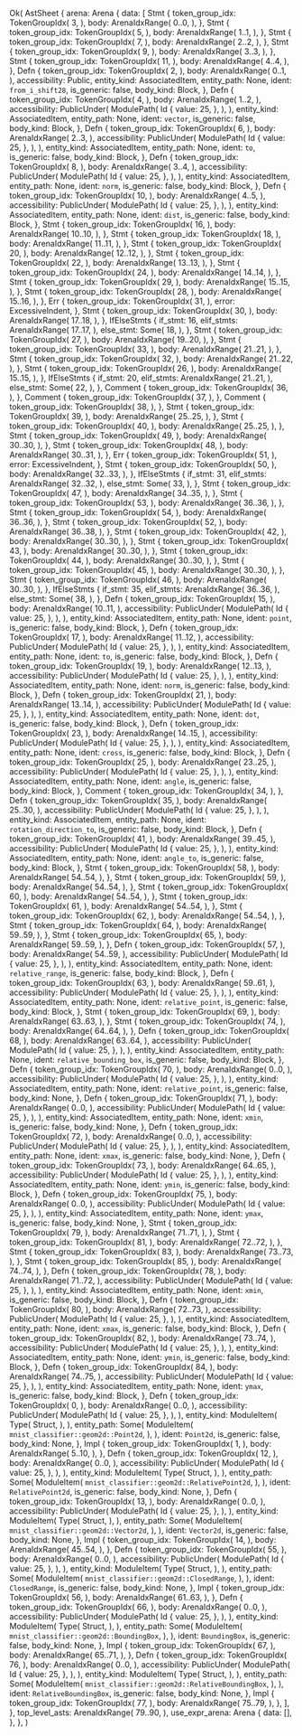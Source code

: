 Ok(
    AstSheet {
        arena: Arena {
            data: [
                Stmt {
                    token_group_idx: TokenGroupIdx(
                        3,
                    ),
                    body: ArenaIdxRange(
                        0..0,
                    ),
                },
                Stmt {
                    token_group_idx: TokenGroupIdx(
                        5,
                    ),
                    body: ArenaIdxRange(
                        1..1,
                    ),
                },
                Stmt {
                    token_group_idx: TokenGroupIdx(
                        7,
                    ),
                    body: ArenaIdxRange(
                        2..2,
                    ),
                },
                Stmt {
                    token_group_idx: TokenGroupIdx(
                        9,
                    ),
                    body: ArenaIdxRange(
                        3..3,
                    ),
                },
                Stmt {
                    token_group_idx: TokenGroupIdx(
                        11,
                    ),
                    body: ArenaIdxRange(
                        4..4,
                    ),
                },
                Defn {
                    token_group_idx: TokenGroupIdx(
                        2,
                    ),
                    body: ArenaIdxRange(
                        0..1,
                    ),
                    accessibility: Public,
                    entity_kind: AssociatedItem,
                    entity_path: None,
                    ident: `from_i_shift28`,
                    is_generic: false,
                    body_kind: Block,
                },
                Defn {
                    token_group_idx: TokenGroupIdx(
                        4,
                    ),
                    body: ArenaIdxRange(
                        1..2,
                    ),
                    accessibility: PublicUnder(
                        ModulePath(
                            Id {
                                value: 25,
                            },
                        ),
                    ),
                    entity_kind: AssociatedItem,
                    entity_path: None,
                    ident: `vector`,
                    is_generic: false,
                    body_kind: Block,
                },
                Defn {
                    token_group_idx: TokenGroupIdx(
                        6,
                    ),
                    body: ArenaIdxRange(
                        2..3,
                    ),
                    accessibility: PublicUnder(
                        ModulePath(
                            Id {
                                value: 25,
                            },
                        ),
                    ),
                    entity_kind: AssociatedItem,
                    entity_path: None,
                    ident: `to`,
                    is_generic: false,
                    body_kind: Block,
                },
                Defn {
                    token_group_idx: TokenGroupIdx(
                        8,
                    ),
                    body: ArenaIdxRange(
                        3..4,
                    ),
                    accessibility: PublicUnder(
                        ModulePath(
                            Id {
                                value: 25,
                            },
                        ),
                    ),
                    entity_kind: AssociatedItem,
                    entity_path: None,
                    ident: `norm`,
                    is_generic: false,
                    body_kind: Block,
                },
                Defn {
                    token_group_idx: TokenGroupIdx(
                        10,
                    ),
                    body: ArenaIdxRange(
                        4..5,
                    ),
                    accessibility: PublicUnder(
                        ModulePath(
                            Id {
                                value: 25,
                            },
                        ),
                    ),
                    entity_kind: AssociatedItem,
                    entity_path: None,
                    ident: `dist`,
                    is_generic: false,
                    body_kind: Block,
                },
                Stmt {
                    token_group_idx: TokenGroupIdx(
                        16,
                    ),
                    body: ArenaIdxRange(
                        10..10,
                    ),
                },
                Stmt {
                    token_group_idx: TokenGroupIdx(
                        18,
                    ),
                    body: ArenaIdxRange(
                        11..11,
                    ),
                },
                Stmt {
                    token_group_idx: TokenGroupIdx(
                        20,
                    ),
                    body: ArenaIdxRange(
                        12..12,
                    ),
                },
                Stmt {
                    token_group_idx: TokenGroupIdx(
                        22,
                    ),
                    body: ArenaIdxRange(
                        13..13,
                    ),
                },
                Stmt {
                    token_group_idx: TokenGroupIdx(
                        24,
                    ),
                    body: ArenaIdxRange(
                        14..14,
                    ),
                },
                Stmt {
                    token_group_idx: TokenGroupIdx(
                        29,
                    ),
                    body: ArenaIdxRange(
                        15..15,
                    ),
                },
                Stmt {
                    token_group_idx: TokenGroupIdx(
                        28,
                    ),
                    body: ArenaIdxRange(
                        15..16,
                    ),
                },
                Err {
                    token_group_idx: TokenGroupIdx(
                        31,
                    ),
                    error: ExcessiveIndent,
                },
                Stmt {
                    token_group_idx: TokenGroupIdx(
                        30,
                    ),
                    body: ArenaIdxRange(
                        17..18,
                    ),
                },
                IfElseStmts {
                    if_stmt: 16,
                    elif_stmts: ArenaIdxRange(
                        17..17,
                    ),
                    else_stmt: Some(
                        18,
                    ),
                },
                Stmt {
                    token_group_idx: TokenGroupIdx(
                        27,
                    ),
                    body: ArenaIdxRange(
                        19..20,
                    ),
                },
                Stmt {
                    token_group_idx: TokenGroupIdx(
                        33,
                    ),
                    body: ArenaIdxRange(
                        21..21,
                    ),
                },
                Stmt {
                    token_group_idx: TokenGroupIdx(
                        32,
                    ),
                    body: ArenaIdxRange(
                        21..22,
                    ),
                },
                Stmt {
                    token_group_idx: TokenGroupIdx(
                        26,
                    ),
                    body: ArenaIdxRange(
                        15..15,
                    ),
                },
                IfElseStmts {
                    if_stmt: 20,
                    elif_stmts: ArenaIdxRange(
                        21..21,
                    ),
                    else_stmt: Some(
                        22,
                    ),
                },
                Comment {
                    token_group_idx: TokenGroupIdx(
                        36,
                    ),
                },
                Comment {
                    token_group_idx: TokenGroupIdx(
                        37,
                    ),
                },
                Comment {
                    token_group_idx: TokenGroupIdx(
                        38,
                    ),
                },
                Stmt {
                    token_group_idx: TokenGroupIdx(
                        39,
                    ),
                    body: ArenaIdxRange(
                        25..25,
                    ),
                },
                Stmt {
                    token_group_idx: TokenGroupIdx(
                        40,
                    ),
                    body: ArenaIdxRange(
                        25..25,
                    ),
                },
                Stmt {
                    token_group_idx: TokenGroupIdx(
                        49,
                    ),
                    body: ArenaIdxRange(
                        30..30,
                    ),
                },
                Stmt {
                    token_group_idx: TokenGroupIdx(
                        48,
                    ),
                    body: ArenaIdxRange(
                        30..31,
                    ),
                },
                Err {
                    token_group_idx: TokenGroupIdx(
                        51,
                    ),
                    error: ExcessiveIndent,
                },
                Stmt {
                    token_group_idx: TokenGroupIdx(
                        50,
                    ),
                    body: ArenaIdxRange(
                        32..33,
                    ),
                },
                IfElseStmts {
                    if_stmt: 31,
                    elif_stmts: ArenaIdxRange(
                        32..32,
                    ),
                    else_stmt: Some(
                        33,
                    ),
                },
                Stmt {
                    token_group_idx: TokenGroupIdx(
                        47,
                    ),
                    body: ArenaIdxRange(
                        34..35,
                    ),
                },
                Stmt {
                    token_group_idx: TokenGroupIdx(
                        53,
                    ),
                    body: ArenaIdxRange(
                        36..36,
                    ),
                },
                Stmt {
                    token_group_idx: TokenGroupIdx(
                        54,
                    ),
                    body: ArenaIdxRange(
                        36..36,
                    ),
                },
                Stmt {
                    token_group_idx: TokenGroupIdx(
                        52,
                    ),
                    body: ArenaIdxRange(
                        36..38,
                    ),
                },
                Stmt {
                    token_group_idx: TokenGroupIdx(
                        42,
                    ),
                    body: ArenaIdxRange(
                        30..30,
                    ),
                },
                Stmt {
                    token_group_idx: TokenGroupIdx(
                        43,
                    ),
                    body: ArenaIdxRange(
                        30..30,
                    ),
                },
                Stmt {
                    token_group_idx: TokenGroupIdx(
                        44,
                    ),
                    body: ArenaIdxRange(
                        30..30,
                    ),
                },
                Stmt {
                    token_group_idx: TokenGroupIdx(
                        45,
                    ),
                    body: ArenaIdxRange(
                        30..30,
                    ),
                },
                Stmt {
                    token_group_idx: TokenGroupIdx(
                        46,
                    ),
                    body: ArenaIdxRange(
                        30..30,
                    ),
                },
                IfElseStmts {
                    if_stmt: 35,
                    elif_stmts: ArenaIdxRange(
                        36..36,
                    ),
                    else_stmt: Some(
                        38,
                    ),
                },
                Defn {
                    token_group_idx: TokenGroupIdx(
                        15,
                    ),
                    body: ArenaIdxRange(
                        10..11,
                    ),
                    accessibility: PublicUnder(
                        ModulePath(
                            Id {
                                value: 25,
                            },
                        ),
                    ),
                    entity_kind: AssociatedItem,
                    entity_path: None,
                    ident: `point`,
                    is_generic: false,
                    body_kind: Block,
                },
                Defn {
                    token_group_idx: TokenGroupIdx(
                        17,
                    ),
                    body: ArenaIdxRange(
                        11..12,
                    ),
                    accessibility: PublicUnder(
                        ModulePath(
                            Id {
                                value: 25,
                            },
                        ),
                    ),
                    entity_kind: AssociatedItem,
                    entity_path: None,
                    ident: `to`,
                    is_generic: false,
                    body_kind: Block,
                },
                Defn {
                    token_group_idx: TokenGroupIdx(
                        19,
                    ),
                    body: ArenaIdxRange(
                        12..13,
                    ),
                    accessibility: PublicUnder(
                        ModulePath(
                            Id {
                                value: 25,
                            },
                        ),
                    ),
                    entity_kind: AssociatedItem,
                    entity_path: None,
                    ident: `norm`,
                    is_generic: false,
                    body_kind: Block,
                },
                Defn {
                    token_group_idx: TokenGroupIdx(
                        21,
                    ),
                    body: ArenaIdxRange(
                        13..14,
                    ),
                    accessibility: PublicUnder(
                        ModulePath(
                            Id {
                                value: 25,
                            },
                        ),
                    ),
                    entity_kind: AssociatedItem,
                    entity_path: None,
                    ident: `dot`,
                    is_generic: false,
                    body_kind: Block,
                },
                Defn {
                    token_group_idx: TokenGroupIdx(
                        23,
                    ),
                    body: ArenaIdxRange(
                        14..15,
                    ),
                    accessibility: PublicUnder(
                        ModulePath(
                            Id {
                                value: 25,
                            },
                        ),
                    ),
                    entity_kind: AssociatedItem,
                    entity_path: None,
                    ident: `cross`,
                    is_generic: false,
                    body_kind: Block,
                },
                Defn {
                    token_group_idx: TokenGroupIdx(
                        25,
                    ),
                    body: ArenaIdxRange(
                        23..25,
                    ),
                    accessibility: PublicUnder(
                        ModulePath(
                            Id {
                                value: 25,
                            },
                        ),
                    ),
                    entity_kind: AssociatedItem,
                    entity_path: None,
                    ident: `angle`,
                    is_generic: false,
                    body_kind: Block,
                },
                Comment {
                    token_group_idx: TokenGroupIdx(
                        34,
                    ),
                },
                Defn {
                    token_group_idx: TokenGroupIdx(
                        35,
                    ),
                    body: ArenaIdxRange(
                        25..30,
                    ),
                    accessibility: PublicUnder(
                        ModulePath(
                            Id {
                                value: 25,
                            },
                        ),
                    ),
                    entity_kind: AssociatedItem,
                    entity_path: None,
                    ident: `rotation_direction_to`,
                    is_generic: false,
                    body_kind: Block,
                },
                Defn {
                    token_group_idx: TokenGroupIdx(
                        41,
                    ),
                    body: ArenaIdxRange(
                        39..45,
                    ),
                    accessibility: PublicUnder(
                        ModulePath(
                            Id {
                                value: 25,
                            },
                        ),
                    ),
                    entity_kind: AssociatedItem,
                    entity_path: None,
                    ident: `angle_to`,
                    is_generic: false,
                    body_kind: Block,
                },
                Stmt {
                    token_group_idx: TokenGroupIdx(
                        58,
                    ),
                    body: ArenaIdxRange(
                        54..54,
                    ),
                },
                Stmt {
                    token_group_idx: TokenGroupIdx(
                        59,
                    ),
                    body: ArenaIdxRange(
                        54..54,
                    ),
                },
                Stmt {
                    token_group_idx: TokenGroupIdx(
                        60,
                    ),
                    body: ArenaIdxRange(
                        54..54,
                    ),
                },
                Stmt {
                    token_group_idx: TokenGroupIdx(
                        61,
                    ),
                    body: ArenaIdxRange(
                        54..54,
                    ),
                },
                Stmt {
                    token_group_idx: TokenGroupIdx(
                        62,
                    ),
                    body: ArenaIdxRange(
                        54..54,
                    ),
                },
                Stmt {
                    token_group_idx: TokenGroupIdx(
                        64,
                    ),
                    body: ArenaIdxRange(
                        59..59,
                    ),
                },
                Stmt {
                    token_group_idx: TokenGroupIdx(
                        65,
                    ),
                    body: ArenaIdxRange(
                        59..59,
                    ),
                },
                Defn {
                    token_group_idx: TokenGroupIdx(
                        57,
                    ),
                    body: ArenaIdxRange(
                        54..59,
                    ),
                    accessibility: PublicUnder(
                        ModulePath(
                            Id {
                                value: 25,
                            },
                        ),
                    ),
                    entity_kind: AssociatedItem,
                    entity_path: None,
                    ident: `relative_range`,
                    is_generic: false,
                    body_kind: Block,
                },
                Defn {
                    token_group_idx: TokenGroupIdx(
                        63,
                    ),
                    body: ArenaIdxRange(
                        59..61,
                    ),
                    accessibility: PublicUnder(
                        ModulePath(
                            Id {
                                value: 25,
                            },
                        ),
                    ),
                    entity_kind: AssociatedItem,
                    entity_path: None,
                    ident: `relative_point`,
                    is_generic: false,
                    body_kind: Block,
                },
                Stmt {
                    token_group_idx: TokenGroupIdx(
                        69,
                    ),
                    body: ArenaIdxRange(
                        63..63,
                    ),
                },
                Stmt {
                    token_group_idx: TokenGroupIdx(
                        74,
                    ),
                    body: ArenaIdxRange(
                        64..64,
                    ),
                },
                Defn {
                    token_group_idx: TokenGroupIdx(
                        68,
                    ),
                    body: ArenaIdxRange(
                        63..64,
                    ),
                    accessibility: PublicUnder(
                        ModulePath(
                            Id {
                                value: 25,
                            },
                        ),
                    ),
                    entity_kind: AssociatedItem,
                    entity_path: None,
                    ident: `relative_bounding_box`,
                    is_generic: false,
                    body_kind: Block,
                },
                Defn {
                    token_group_idx: TokenGroupIdx(
                        70,
                    ),
                    body: ArenaIdxRange(
                        0..0,
                    ),
                    accessibility: PublicUnder(
                        ModulePath(
                            Id {
                                value: 25,
                            },
                        ),
                    ),
                    entity_kind: AssociatedItem,
                    entity_path: None,
                    ident: `relative_point`,
                    is_generic: false,
                    body_kind: None,
                },
                Defn {
                    token_group_idx: TokenGroupIdx(
                        71,
                    ),
                    body: ArenaIdxRange(
                        0..0,
                    ),
                    accessibility: PublicUnder(
                        ModulePath(
                            Id {
                                value: 25,
                            },
                        ),
                    ),
                    entity_kind: AssociatedItem,
                    entity_path: None,
                    ident: `xmin`,
                    is_generic: false,
                    body_kind: None,
                },
                Defn {
                    token_group_idx: TokenGroupIdx(
                        72,
                    ),
                    body: ArenaIdxRange(
                        0..0,
                    ),
                    accessibility: PublicUnder(
                        ModulePath(
                            Id {
                                value: 25,
                            },
                        ),
                    ),
                    entity_kind: AssociatedItem,
                    entity_path: None,
                    ident: `xmax`,
                    is_generic: false,
                    body_kind: None,
                },
                Defn {
                    token_group_idx: TokenGroupIdx(
                        73,
                    ),
                    body: ArenaIdxRange(
                        64..65,
                    ),
                    accessibility: PublicUnder(
                        ModulePath(
                            Id {
                                value: 25,
                            },
                        ),
                    ),
                    entity_kind: AssociatedItem,
                    entity_path: None,
                    ident: `ymin`,
                    is_generic: false,
                    body_kind: Block,
                },
                Defn {
                    token_group_idx: TokenGroupIdx(
                        75,
                    ),
                    body: ArenaIdxRange(
                        0..0,
                    ),
                    accessibility: PublicUnder(
                        ModulePath(
                            Id {
                                value: 25,
                            },
                        ),
                    ),
                    entity_kind: AssociatedItem,
                    entity_path: None,
                    ident: `ymax`,
                    is_generic: false,
                    body_kind: None,
                },
                Stmt {
                    token_group_idx: TokenGroupIdx(
                        79,
                    ),
                    body: ArenaIdxRange(
                        71..71,
                    ),
                },
                Stmt {
                    token_group_idx: TokenGroupIdx(
                        81,
                    ),
                    body: ArenaIdxRange(
                        72..72,
                    ),
                },
                Stmt {
                    token_group_idx: TokenGroupIdx(
                        83,
                    ),
                    body: ArenaIdxRange(
                        73..73,
                    ),
                },
                Stmt {
                    token_group_idx: TokenGroupIdx(
                        85,
                    ),
                    body: ArenaIdxRange(
                        74..74,
                    ),
                },
                Defn {
                    token_group_idx: TokenGroupIdx(
                        78,
                    ),
                    body: ArenaIdxRange(
                        71..72,
                    ),
                    accessibility: PublicUnder(
                        ModulePath(
                            Id {
                                value: 25,
                            },
                        ),
                    ),
                    entity_kind: AssociatedItem,
                    entity_path: None,
                    ident: `xmin`,
                    is_generic: false,
                    body_kind: Block,
                },
                Defn {
                    token_group_idx: TokenGroupIdx(
                        80,
                    ),
                    body: ArenaIdxRange(
                        72..73,
                    ),
                    accessibility: PublicUnder(
                        ModulePath(
                            Id {
                                value: 25,
                            },
                        ),
                    ),
                    entity_kind: AssociatedItem,
                    entity_path: None,
                    ident: `xmax`,
                    is_generic: false,
                    body_kind: Block,
                },
                Defn {
                    token_group_idx: TokenGroupIdx(
                        82,
                    ),
                    body: ArenaIdxRange(
                        73..74,
                    ),
                    accessibility: PublicUnder(
                        ModulePath(
                            Id {
                                value: 25,
                            },
                        ),
                    ),
                    entity_kind: AssociatedItem,
                    entity_path: None,
                    ident: `ymin`,
                    is_generic: false,
                    body_kind: Block,
                },
                Defn {
                    token_group_idx: TokenGroupIdx(
                        84,
                    ),
                    body: ArenaIdxRange(
                        74..75,
                    ),
                    accessibility: PublicUnder(
                        ModulePath(
                            Id {
                                value: 25,
                            },
                        ),
                    ),
                    entity_kind: AssociatedItem,
                    entity_path: None,
                    ident: `ymax`,
                    is_generic: false,
                    body_kind: Block,
                },
                Defn {
                    token_group_idx: TokenGroupIdx(
                        0,
                    ),
                    body: ArenaIdxRange(
                        0..0,
                    ),
                    accessibility: PublicUnder(
                        ModulePath(
                            Id {
                                value: 25,
                            },
                        ),
                    ),
                    entity_kind: ModuleItem(
                        Type(
                            Struct,
                        ),
                    ),
                    entity_path: Some(
                        ModuleItem(
                            `mnist_classifier::geom2d::Point2d`,
                        ),
                    ),
                    ident: `Point2d`,
                    is_generic: false,
                    body_kind: None,
                },
                Impl {
                    token_group_idx: TokenGroupIdx(
                        1,
                    ),
                    body: ArenaIdxRange(
                        5..10,
                    ),
                },
                Defn {
                    token_group_idx: TokenGroupIdx(
                        12,
                    ),
                    body: ArenaIdxRange(
                        0..0,
                    ),
                    accessibility: PublicUnder(
                        ModulePath(
                            Id {
                                value: 25,
                            },
                        ),
                    ),
                    entity_kind: ModuleItem(
                        Type(
                            Struct,
                        ),
                    ),
                    entity_path: Some(
                        ModuleItem(
                            `mnist_classifier::geom2d::RelativePoint2d`,
                        ),
                    ),
                    ident: `RelativePoint2d`,
                    is_generic: false,
                    body_kind: None,
                },
                Defn {
                    token_group_idx: TokenGroupIdx(
                        13,
                    ),
                    body: ArenaIdxRange(
                        0..0,
                    ),
                    accessibility: PublicUnder(
                        ModulePath(
                            Id {
                                value: 25,
                            },
                        ),
                    ),
                    entity_kind: ModuleItem(
                        Type(
                            Struct,
                        ),
                    ),
                    entity_path: Some(
                        ModuleItem(
                            `mnist_classifier::geom2d::Vector2d`,
                        ),
                    ),
                    ident: `Vector2d`,
                    is_generic: false,
                    body_kind: None,
                },
                Impl {
                    token_group_idx: TokenGroupIdx(
                        14,
                    ),
                    body: ArenaIdxRange(
                        45..54,
                    ),
                },
                Defn {
                    token_group_idx: TokenGroupIdx(
                        55,
                    ),
                    body: ArenaIdxRange(
                        0..0,
                    ),
                    accessibility: PublicUnder(
                        ModulePath(
                            Id {
                                value: 25,
                            },
                        ),
                    ),
                    entity_kind: ModuleItem(
                        Type(
                            Struct,
                        ),
                    ),
                    entity_path: Some(
                        ModuleItem(
                            `mnist_classifier::geom2d::ClosedRange`,
                        ),
                    ),
                    ident: `ClosedRange`,
                    is_generic: false,
                    body_kind: None,
                },
                Impl {
                    token_group_idx: TokenGroupIdx(
                        56,
                    ),
                    body: ArenaIdxRange(
                        61..63,
                    ),
                },
                Defn {
                    token_group_idx: TokenGroupIdx(
                        66,
                    ),
                    body: ArenaIdxRange(
                        0..0,
                    ),
                    accessibility: PublicUnder(
                        ModulePath(
                            Id {
                                value: 25,
                            },
                        ),
                    ),
                    entity_kind: ModuleItem(
                        Type(
                            Struct,
                        ),
                    ),
                    entity_path: Some(
                        ModuleItem(
                            `mnist_classifier::geom2d::BoundingBox`,
                        ),
                    ),
                    ident: `BoundingBox`,
                    is_generic: false,
                    body_kind: None,
                },
                Impl {
                    token_group_idx: TokenGroupIdx(
                        67,
                    ),
                    body: ArenaIdxRange(
                        65..71,
                    ),
                },
                Defn {
                    token_group_idx: TokenGroupIdx(
                        76,
                    ),
                    body: ArenaIdxRange(
                        0..0,
                    ),
                    accessibility: PublicUnder(
                        ModulePath(
                            Id {
                                value: 25,
                            },
                        ),
                    ),
                    entity_kind: ModuleItem(
                        Type(
                            Struct,
                        ),
                    ),
                    entity_path: Some(
                        ModuleItem(
                            `mnist_classifier::geom2d::RelativeBoundingBox`,
                        ),
                    ),
                    ident: `RelativeBoundingBox`,
                    is_generic: false,
                    body_kind: None,
                },
                Impl {
                    token_group_idx: TokenGroupIdx(
                        77,
                    ),
                    body: ArenaIdxRange(
                        75..79,
                    ),
                },
            ],
        },
        top_level_asts: ArenaIdxRange(
            79..90,
        ),
        use_expr_arena: Arena {
            data: [],
        },
    },
)